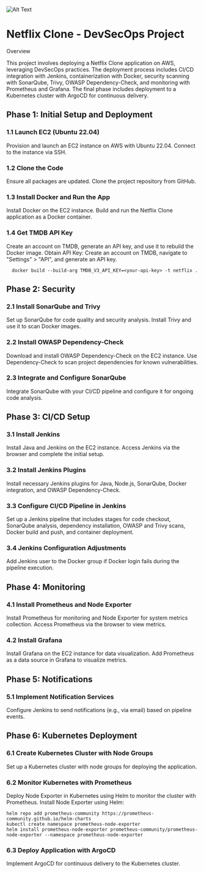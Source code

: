 ![Alt Text](relative/path/to/your/image.jpg)

# Netflix Clone - DevSecOps Project
Overview

This project involves deploying a Netflix Clone application on AWS, leveraging DevSecOps practices. The deployment process includes CI/CD integration with Jenkins, containerization with Docker, security scanning with SonarQube, Trivy, OWASP Dependency-Check, and monitoring with Prometheus and Grafana. The final phase includes deployment to a Kubernetes cluster with ArgoCD for continuous delivery.
## Phase 1: Initial Setup and Deployment
### 1.1 Launch EC2 (Ubuntu 22.04)

Provision and launch an EC2 instance on AWS with Ubuntu 22.04.
Connect to the instance via SSH.

### 1.2 Clone the Code

Ensure all packages are updated.
Clone the project repository from GitHub.

### 1.3 Install Docker and Run the App

Install Docker on the EC2 instance.
Build and run the Netflix Clone application as a Docker container.

### 1.4 Get TMDB API Key

 Create an account on TMDB, generate an API key, and use it to rebuild the Docker image.
 Obtain API Key: Create an account on TMDB, navigate to "Settings" > "API", and generate an API key.
 
      docker build --build-arg TMDB_V3_API_KEY=<your-api-key> -t netflix .



## Phase 2: Security
### 2.1 Install SonarQube and Trivy

Set up SonarQube for code quality and security analysis.
Install Trivy and use it to scan Docker images.

### 2.2 Install OWASP Dependency-Check

Download and install OWASP Dependency-Check on the EC2 instance.
Use Dependency-Check to scan project dependencies for known vulnerabilities.

### 2.3 Integrate and Configure SonarQube

Integrate SonarQube with your CI/CD pipeline and configure it for ongoing code analysis.

## Phase 3: CI/CD Setup
### 3.1 Install Jenkins

Install Java and Jenkins on the EC2 instance.
Access Jenkins via the browser and complete the initial setup.

### 3.2 Install Jenkins Plugins

Install necessary Jenkins plugins for Java, Node.js, SonarQube, Docker integration, and OWASP Dependency-Check.

### 3.3 Configure CI/CD Pipeline in Jenkins

Set up a Jenkins pipeline that includes stages for code checkout, SonarQube analysis, dependency installation, OWASP and Trivy scans, Docker build and push, and container deployment.

### 3.4 Jenkins Configuration Adjustments

Add Jenkins user to the Docker group if Docker login fails during the pipeline execution.

## Phase 4: Monitoring
### 4.1 Install Prometheus and Node Exporter

Install Prometheus for monitoring and Node Exporter for system metrics collection.
Access Prometheus via the browser to view metrics.

### 4.2 Install Grafana

Install Grafana on the EC2 instance for data visualization.
Add Prometheus as a data source in Grafana to visualize metrics.

## Phase 5: Notifications
### 5.1 Implement Notification Services

Configure Jenkins to send notifications (e.g., via email) based on pipeline events.

## Phase 6: Kubernetes Deployment
### 6.1 Create Kubernetes Cluster with Node Groups

Set up a Kubernetes cluster with node groups for deploying the application.

### 6.2 Monitor Kubernetes with Prometheus

Deploy Node Exporter in Kubernetes using Helm to monitor the cluster with Prometheus.
Install Node Exporter using Helm:


    helm repo add prometheus-community https://prometheus-community.github.io/helm-charts
    kubectl create namespace prometheus-node-exporter
    helm install prometheus-node-exporter prometheus-community/prometheus-node-exporter --namespace prometheus-node-exporter


### 6.3 Deploy Application with ArgoCD

Implement ArgoCD for continuous delivery to the Kubernetes cluster.
